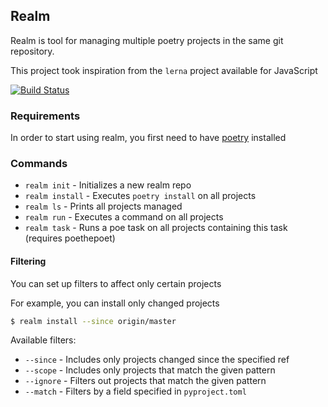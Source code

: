 ## Realm
Realm is tool for managing multiple poetry projects in the same git repository.

This project took inspiration from the `lerna` project available for JavaScript

[![Build Status](https://github.com/orlevii/realm/workflows/build/badge.svg?branch=master&event=push)]()

### Requirements
In order to start using realm, you first need to have [poetry](https://github.com/python-poetry/poetry) installed

### Commands
* <code>realm init</code> - Initializes a new realm repo
* <code>realm install</code> - Executes `poetry install` on all projects
* <code>realm ls</code> - Prints all projects managed
* <code>realm run</code> - Executes a command on all projects
* <code>realm task</code> - Runs a poe task on all projects containing this task (requires poethepoet)

#### Filtering
You can set up filters to affect only certain projects

For example, you can install only changed projects 
```bash
$ realm install --since origin/master
```

Available filters:
* <code>--since</code> - Includes only projects changed since the specified ref
* <code>--scope</code> - Includes only projects that match the given pattern
* <code>--ignore</code> - Filters out projects that match the given pattern
* <code>--match</code> - Filters by a field specified in `pyproject.toml`
